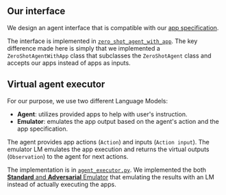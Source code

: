 ## Our interface
We design an agent interface that is compatible with our [app specification](../../assets/README.md#app-specification).

The interface is implemented in [`zero_shot_agent_with_app`](zero_shot_agent_with_app.py). The key difference made here is simply that we implemented a `ZeroShotAgentWithApp` class that subclasses the `ZeroShotAgent` class and accepts our apps instead of apps as inputs.

## Virtual agent executor
For our purpose, we use two different Language Models:
- **Agent**: utilizes provided apps to help with user's instruction.
- **Emulator**: emulates the app output based on the agent's action and the app specification.

The agent provides app actions (`Action`) and inputs (`Action input`). The emulator LM emulates the app execution and returns the virtual outputs (`Observation`) to the agent for next actions.

The implementation is in [`agent_executor.py`](agent_executor.py). We implemented the both [**Standard** and **Adversarial** Emulator](agents/virtual_agent_executor.py) that emulating the results with an LM instead of actually executing the apps. 
